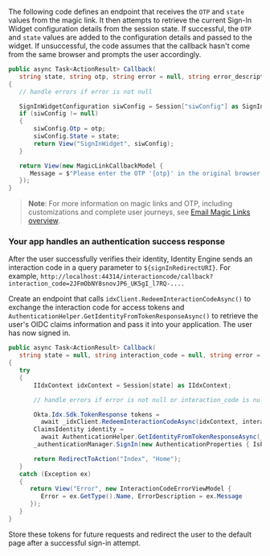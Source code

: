 The following code defines an endpoint that receives the `OTP` and `state` values from the magic link. It then attempts to retrieve the current Sign-In Widget configuration details from the session state. If successful, the `OTP` and `state` values are added to the configuration details and passed to the widget. If unsuccessful, the code assumes that the callback hasn't come from the same browser and prompts the user accordingly.

```csharp
public async Task<ActionResult> Callback(
   string state, string otp, string error = null, string error_description = null)
{
   // handle errors if error is not null

   SignInWidgetConfiguration siwConfig = Session["siwConfig"] as SignInWidgetConfiguration;
   if (siwConfig != null)
   {
       siwConfig.Otp = otp;
       siwConfig.State = state;
       return View("SignInWidget", siwConfig);
   }

   return View(new MagicLinkCallbackModel {
      Message = $"Please enter the OTP '{otp}' in the original browser tab to finish the flow."
   });
}
```

> **Note**: For more information on magic links and OTP, including customizations and complete user journeys, see [Email Magic Links overview](/docs/guides/email-magic-links-overview/main/).

### Your app handles an authentication success response

After the user successfully verifies their identity, Identity Engine sends an interaction code in a query parameter to `${signInRedirectURI}`. For example, `http://localhost:44314/interactioncode/callback?interaction_code=2JFmObNY8snovJP6_UK5gI_l7RQ-....`

Create an endpoint that calls `idxClient.RedeemInteractionCodeAsync()` to exchange the interaction code for access tokens and `AuthenticationHelper.GetIdentityFromTokenResponseAsync()` to retrieve the user's OIDC claims information and pass it into your application. The user has now signed in.

```csharp
public async Task<ActionResult> Callback(
   string state = null, string interaction_code = null, string error = null, string error_description = null)
{
   try
   {
       IIdxContext idxContext = Session[state] as IIdxContext;

       // handle errors if error is not null or interaction_code is null

       Okta.Idx.Sdk.TokenResponse tokens =
         await _idxClient.RedeemInteractionCodeAsync(idxContext, interaction_code);
       ClaimsIdentity identity =
         await AuthenticationHelper.GetIdentityFromTokenResponseAsync(_idxClient.Configuration, tokens);
       _authenticationManager.SignIn(new AuthenticationProperties { IsPersistent = false }, identity);

       return RedirectToAction("Index", "Home");
   }
   catch (Exception ex)
   {
      return View("Error", new InteractionCodeErrorViewModel {
         Error = ex.GetType().Name, ErrorDescription = ex.Message
      });
   }
}
```

Store these tokens for future requests and redirect the user to the default page after a successful sign-in attempt.
